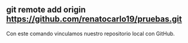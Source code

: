 ## git remote add origin https://github.com/renatocarlo19/pruebas.git
Con este comando vinculamos nuestro repositorio local con GitHub.

